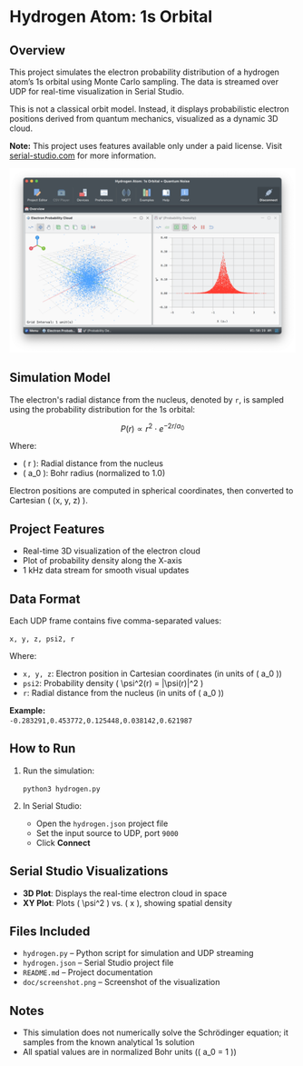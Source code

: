 # **Hydrogen Atom: 1s Orbital**

## **Overview**

This project simulates the electron probability distribution of a hydrogen atom’s 1s orbital using Monte Carlo sampling. The data is streamed over UDP for real-time visualization in Serial Studio.

This is not a classical orbit model. Instead, it displays probabilistic electron positions derived from quantum mechanics, visualized as a dynamic 3D cloud.

**Note:** This project uses features available only under a paid license. Visit [serial-studio.com](https://serial-studio.com/) for more information.

![Electron Cloud in Serial Studio](doc/screenshot.png)

## **Simulation Model**

The electron's radial distance from the nucleus, denoted by `r`, is sampled using the probability distribution for the 1s orbital:

$$
P(r) \propto r^2 \cdot e^{-2r / a_0}
$$

Where:  
- \( r \): Radial distance from the nucleus  
- \( a_0 \): Bohr radius (normalized to 1.0)

Electron positions are computed in spherical coordinates, then converted to Cartesian \( (x, y, z) \).

## **Project Features**

- Real-time 3D visualization of the electron cloud
- Plot of probability density along the X-axis
- 1 kHz data stream for smooth visual updates

## **Data Format**

Each UDP frame contains five comma-separated values:

`x, y, z, psi2, r`

Where:  
- `x, y, z`: Electron position in Cartesian coordinates (in units of \( a_0 \))  
- `psi2`: Probability density \( \psi^2(r) = |\psi(r)|^2 \)  
- `r`: Radial distance from the nucleus (in units of \( a_0 \))

**Example:**  
`-0.283291,0.453772,0.125448,0.038142,0.621987`

## **How to Run**

1. Run the simulation:

   `python3 hydrogen.py`

2. In Serial Studio:
   - Open the `hydrogen.json` project file
   - Set the input source to UDP, port `9000`
   - Click **Connect**

## **Serial Studio Visualizations**

- **3D Plot**: Displays the real-time electron cloud in space
- **XY Plot**: Plots \( \psi^2 \) vs. \( x \), showing spatial density

## **Files Included**

- `hydrogen.py` – Python script for simulation and UDP streaming  
- `hydrogen.json` – Serial Studio project file  
- `README.md` – Project documentation  
- `doc/screenshot.png` – Screenshot of the visualization

## **Notes**

- This simulation does not numerically solve the Schrödinger equation; it samples from the known analytical 1s solution
- All spatial values are in normalized Bohr units (\( a_0 = 1 \))
